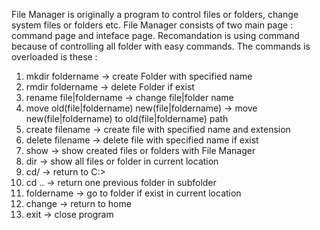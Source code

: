 File Manager is originally a program to control files or folders, change system files or folders etc.
File Manager consists of two main page : command page and inteface page. Recomandation is using command
because of controlling all folder with easy commands. The commands is overloaded is these :

1. mkdir foldername  ->  create Folder with specified name
2. rmdir foldername  ->  delete Folder if exist
3. rename file|foldername  ->  change file|folder name
4. move old(file|foldername) new(file|foldername)  ->  move new(file|foldername) to old(file|foldername) path
5. create filename  ->  create file with specified name and extension
6. delete filename  ->  delete file with specified name if exist
7. show  ->  show created files or folders with File Manager
8. dir  ->  show all files or folder in current location
9. cd/  ->  return to C:>
10. cd ..  ->  return one previous folder in subfolder
11. foldername  ->  go to folder if exist in current location
12. change  ->  return to home
13. exit  -> close program
